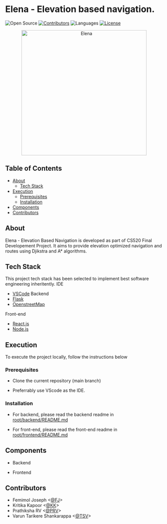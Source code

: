 
# Elena - Elevation based navigation.

![Open Source](https://badges.frapsoft.com/os/v1/open-source.svg?v=103)
[![Contributors](https://img.shields.io/github/contributors/varunsdevang/CS_520-Elena?color=green)]()
![Languages](https://img.shields.io/github/languages/count/varunsdevang/CS_520-Elena?color=orange)
[![License](https://img.shields.io/badge/License-Apache%202.0-blue.svg)](https://opensource.org/licenses/Apache-2.0)


<p align="center">
    <img src="https://www.shutterstock.com/image-illustration/silhouette-cyclist-riding-road-bike-sunset-129018434" width="400" alt="Elena">
<p align="center">


## Table of Contents

- [About](#about)
  - [Tech Stack](#tech-stack)
- [Execution](#execution)
  - [Prerequisites](#prerequisites)
  - [Installation](#installation)
- [Components](#components)
- [Contributors](#contributors)


## About
Elena - Elevation Based Navigation is developed as part of CS520 Final Developement Project. 
It aims to provide elevation optimized navigation and routes using Djikstra and A* algorithms.

## Tech Stack
This project tech stack has been selected to implement best software engineering inheritently.
IDE
- [VSCode](https://code.visualstudio.com/)
Backend
- [Flask](https://flask.palletsprojects.com/en/2.2.x/)
- [OpenstreetMap](https://wiki.openstreetmap.org/wiki/OSMPythonTools)

Front-end
- [React.js](https://reactjs.org/)
- [Node.js](https://nodejs.org)

## Execution
To execute the project locally, follow the instructions below

### Prerequisites

- Clone the current repository (main branch)

- Preferrably use VScode as the IDE.

### Installation

- For backend, please read the backend readme in [root/backend/README.md](./backend/README.md)

- For front-end, please read the front-end readme in [root/frontend/README.md](./frontend/README.md)


## Components

- Backend

- Frontend

## Contributors

- Femimol Joseph <[@FJ](https://github.com/femy-joseph)>
- Kritika Kapoor <[@KK](https://github.com/KritikaKapoor13)>
- Prathiksha RV <[@PRV](https://github.com/prathiksharv)>
- Varun Tarikere Shankarappa <[@TSV](https://github.com/varunsdevang)>







